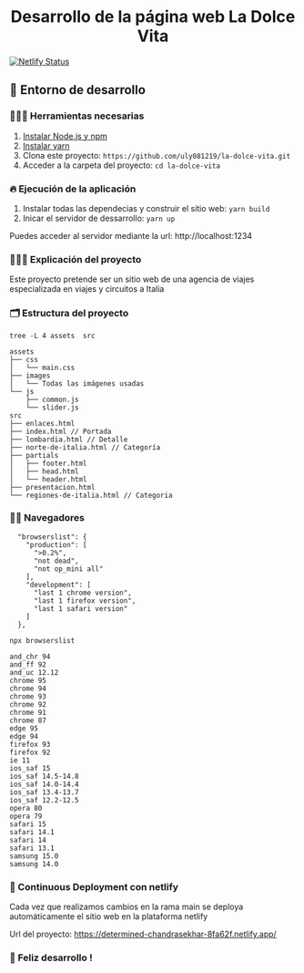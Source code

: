 <h1 align="center">
  Desarrollo de la página web La Dolce Vita
</h1>

[![Netlify Status](https://api.netlify.com/api/v1/badges/9a447aef-6604-491a-912e-af89c785e1a2/deploy-status)](https://app.netlify.com/sites/determined-chandrasekhar-8fa62f/deploys)

## 🚀 Entorno de desarrollo


### 👩🏽‍🚒 Herramientas necesarias 

1. [Instalar Node.js y npm](https://docs.npmjs.com/downloading-and-installing-node-js-and-npm)
2. [Instalar yarn](https://classic.yarnpkg.com/lang/en/docs/install)
3. Clona este proyecto: `https://github.com/uly081219/la-dolce-vita.git`
4. Acceder a la carpeta del proyecto: `cd la-dolce-vita`

### 🔥 Ejecución de la aplicación

1. Instalar todas las dependecias y construir el sitio web: `yarn build`
2. Inicar el servidor de dessarrollo: `yarn up`

Puedes acceder al servidor mediante la url: http://localhost:1234

### 👩🏽‍🏫 Explicación del proyecto

Este proyecto pretende ser un sitio web de una agencia de viajes especializada en viajes y circuitos a Italia

### 🗂 Estructura del proyecto

`tree -L 4 assets  src`

```
assets
├── css
│   └── main.css
├── images
│   └── Todas las imágenes usadas
└── js
    ├── common.js
    └── slider.js
src
├── enlaces.html
├── index.html // Portada
├── lombardia.html // Detalle
├── norte-de-italia.html // Categoría
├── partials
│   ├── footer.html
│   ├── head.html
│   └── header.html
├── presentacion.html
└── regiones-de-italia.html // Categoria
```

### 🦸🏼 Navegadores

```
  "browserslist": {
    "production": [
      ">0.2%",
      "not dead",
      "not op_mini all"
    ],
    "development": [
      "last 1 chrome version",
      "last 1 firefox version",
      "last 1 safari version"
    ]
  },
```

`npx browserslist`

```
and_chr 94
and_ff 92
and_uc 12.12
chrome 95
chrome 94
chrome 93
chrome 92
chrome 91
chrome 87
edge 95
edge 94
firefox 93
firefox 92
ie 11
ios_saf 15
ios_saf 14.5-14.8
ios_saf 14.0-14.4
ios_saf 13.4-13.7
ios_saf 12.2-12.5
opera 80
opera 79
safari 15
safari 14.1
safari 14
safari 13.1
samsung 15.0
samsung 14.0
```

### 📡 Continuous Deployment con netlify

Cada vez que realizamos cambios en la rama main se deploya automáticamente el sitio web en la plataforma netlify

Url del proyecto: https://determined-chandrasekhar-8fa62f.netlify.app/

### 🤹 Feliz desarrollo !
